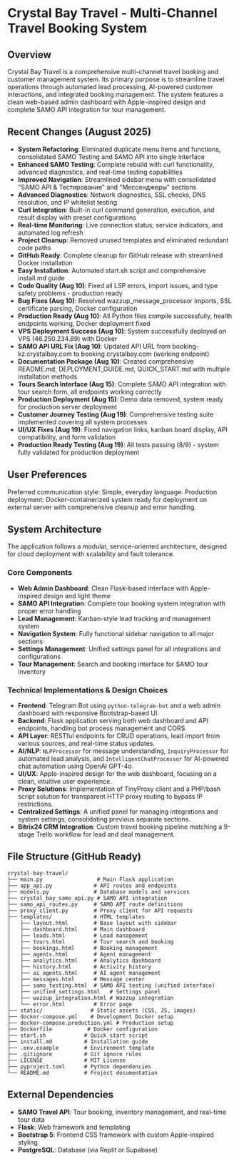 # Crystal Bay Travel - Multi-Channel Travel Booking System

## Overview

Crystal Bay Travel is a comprehensive multi-channel travel booking and customer management system. Its primary purpose is to streamline travel operations through automated lead processing, AI-powered customer interactions, and integrated booking management. The system features a clean web-based admin dashboard with Apple-inspired design and complete SAMO API integration for tour management.

## Recent Changes (August 2025)

- **System Refactoring**: Eliminated duplicate menu items and functions, consolidated SAMO Testing and SAMO API into single interface
- **Enhanced SAMO Testing**: Complete rebuild with curl functionality, advanced diagnostics, and real-time testing capabilities
- **Improved Navigation**: Streamlined sidebar menu with consolidated "SAMO API & Тестирование" and "Мессенджеры" sections
- **Advanced Diagnostics**: Network diagnostics, SSL checks, DNS resolution, and IP whitelist testing
- **Curl Integration**: Built-in curl command generation, execution, and result display with preset configurations
- **Real-time Monitoring**: Live connection status, service indicators, and automated log refresh
- **Project Cleanup**: Removed unused templates and eliminated redundant code paths
- **GitHub Ready**: Complete cleanup for GitHub release with streamlined Docker installation
- **Easy Installation**: Automated start.sh script and comprehensive install.md guide
- **Code Quality (Aug 10)**: Fixed all LSP errors, import issues, and type safety problems - production ready
- **Bug Fixes (Aug 10)**: Resolved wazzup_message_processor imports, SSL certificate parsing, Docker configuration
- **Production Ready (Aug 10)**: All Python files compile successfully, health endpoints working, Docker deployment fixed
- **VPS Deployment Success (Aug 10)**: System successfully deployed on VPS (46.250.234.89) with Docker
- **SAMO API URL Fix (Aug 10)**: Updated API URL from booking-kz.crystalbay.com to booking.crystalbay.com (working endpoint)
- **Documentation Package (Aug 10)**: Created comprehensive README.md, DEPLOYMENT_GUIDE.md, QUICK_START.md with multiple installation methods
- **Tours Search Interface (Aug 15)**: Complete SAMO API integration with tour search form, all endpoints working correctly
- **Production Deployment (Aug 15)**: Demo data removed, system ready for production server deployment
- **Customer Journey Testing (Aug 19)**: Comprehensive testing suite implemented covering all system processes
- **UI/UX Fixes (Aug 19)**: Fixed navigation links, kanban board display, API compatibility, and form validation
- **Production Ready Testing (Aug 19)**: All tests passing (8/9) - system fully validated for production deployment

## User Preferences

Preferred communication style: Simple, everyday language.
Production deployment: Docker-containerized system ready for deployment on external server with comprehensive cleanup and error handling.

## System Architecture

The application follows a modular, service-oriented architecture, designed for cloud deployment with scalability and fault tolerance.

### Core Components
- **Web Admin Dashboard**: Clean Flask-based interface with Apple-inspired design and light theme
- **SAMO API Integration**: Complete tour booking system integration with proper error handling
- **Lead Management**: Kanban-style lead tracking and management system
- **Navigation System**: Fully functional sidebar navigation to all major sections
- **Settings Management**: Unified settings panel for all integrations and configurations
- **Tour Management**: Search and booking interface for SAMO tour inventory

### Technical Implementations & Design Choices
- **Frontend**: Telegram Bot using `python-telegram-bot` and a web admin dashboard with responsive Bootstrap-based UI.
- **Backend**: Flask application serving both web dashboard and API endpoints, handling bot process management and CORS.
- **API Layer**: RESTful endpoints for CRUD operations, lead import from various sources, and real-time status updates.
- **AI/NLP**: `NLPProcessor` for message understanding, `InquiryProcessor` for automated lead analysis, and `IntelligentChatProcessor` for AI-powered chat automation using OpenAI GPT-4o.
- **UI/UX**: Apple-inspired design for the web dashboard, focusing on a clean, intuitive user experience.
- **Proxy Solutions**: Implementation of TinyProxy client and a PHP/bash script solution for transparent HTTP proxy routing to bypass IP restrictions.
- **Centralized Settings**: A unified panel for managing integrations and system settings, consolidating previous separate sections.
- **Bitrix24 CRM Integration**: Custom travel booking pipeline matching a 9-stage Trello workflow for lead and deal management.

## File Structure (GitHub Ready)

```
crystal-bay-travel/
├── main.py                 # Main Flask application
├── app_api.py             # API routes and endpoints  
├── models.py              # Database models and services
├── crystal_bay_samo_api.py # SAMO API integration
├── samo_api_routes.py     # SAMO API route definitions
├── proxy_client.py        # Proxy client for API requests
├── templates/             # HTML templates
│   ├── layout.html        # Base layout with sidebar
│   ├── dashboard.html     # Main dashboard
│   ├── leads.html         # Lead management
│   ├── tours.html         # Tour search and booking
│   ├── bookings.html      # Booking management
│   ├── agents.html        # Agent management
│   ├── analytics.html     # Analytics dashboard
│   ├── history.html       # Activity history
│   ├── ai_agents.html     # AI agent management
│   ├── messages.html      # Message center
│   ├── samo_testing.html  # SAMO API testing (unified interface)
│   ├── unified_settings.html   # Settings panel
│   ├── wazzup_integration.html # Wazzup integration
│   └── error.html         # Error page
├── static/               # Static assets (CSS, JS, images)
├── docker-compose.yml    # Development Docker setup
├── docker-compose.production.yml # Production setup
├── Dockerfile           # Docker configuration
├── start.sh            # Quick start script
├── install.md          # Installation guide
├── .env.example        # Environment template
├── .gitignore          # Git ignore rules
├── LICENSE             # MIT License
├── pyproject.toml      # Python dependencies
└── README.md           # Project documentation
```

## External Dependencies

- **SAMO Travel API**: Tour booking, inventory management, and real-time tour data
- **Flask**: Web framework and templating
- **Bootstrap 5**: Frontend CSS framework with custom Apple-inspired styling
- **PostgreSQL**: Database (via Replit or Supabase)
```